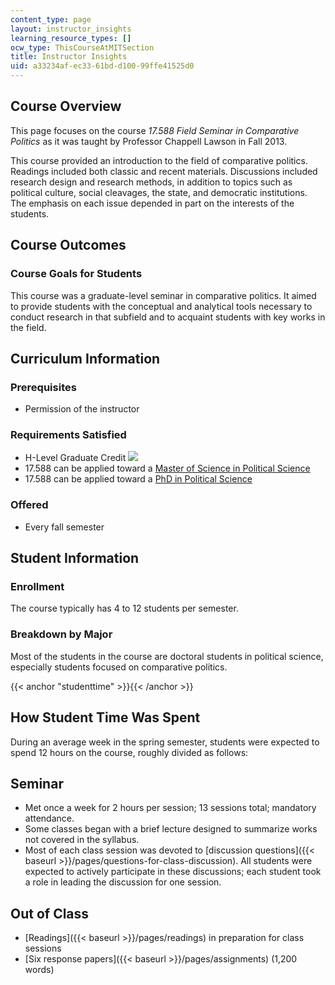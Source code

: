 ```yaml
---
content_type: page
layout: instructor_insights
learning_resource_types: []
ocw_type: ThisCourseAtMITSection
title: Instructor Insights
uid: a33234af-ec33-61bd-d100-99ffe41525d0
---
```


Course Overview
---------------

This page focuses on the course _17.588 Field Seminar in Comparative Politics_ as it was taught by Professor Chappell Lawson in Fall 2013.

This course provided an introduction to the field of comparative politics. Readings included both classic and recent materials. Discussions included research design and research methods, in addition to topics such as political culture, social cleavages, the state, and democratic institutions. The emphasis on each issue depended in part on the interests of the students.

Course Outcomes
---------------

### Course Goals for Students

This course was a graduate-level seminar in comparative politics. It aimed to provide students with the conceptual and analytical tools necessary to conduct research in that subfield and to acquaint students with key works in the field.

Curriculum Information
----------------------

### Prerequisites

*   Permission of the instructor

### Requirements Satisfied

*   H-Level Graduate Credit ![](/images/educator/icon-question-hlevel.png)
*   17.588 can be applied toward a [Master of Science in Political Science](http://web.mit.edu/polisci/graduate/masters.html)
*   17.588 can be applied toward a [PhD in Political Science](http://web.mit.edu/polisci/graduate/phd.html)

### Offered

*   Every fall semester

Student Information
-------------------

### Enrollment

The course typically has 4 to 12 students per semester.

### Breakdown by Major

Most of the students in the course are doctoral students in political science, especially students focused on comparative politics.

{{< anchor "studenttime" >}}{{< /anchor >}}

How Student Time Was Spent
--------------------------

During an average week in the spring semester, students were expected to spend 12 hours on the course, roughly divided as follows:

Seminar
-------

*   Met once a week for 2 hours per session; 13 sessions total; mandatory attendance.
*   Some classes began with a brief lecture designed to summarize works not covered in the syllabus.
*   Most of each class session was devoted to [discussion questions]({{< baseurl >}}/pages/questions-for-class-discussion). All students were expected to actively participate in these discussions; each student took a role in leading the discussion for one session.

Out of Class
------------

*   [Readings]({{< baseurl >}}/pages/readings) in preparation for class sessions
*   [Six response papers]({{< baseurl >}}/pages/assignments) (1,200 words)
